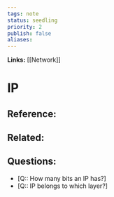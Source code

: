 ```yaml
---
tags: note
status: seedling
priority: 2
publish: false
aliases: 
---
```

**Links:** [[Network]]
# IP


## Reference:

## Related:

## Questions:
- [Q:: How many bits an IP has?]
- [Q:: IP belongs to which layer?]